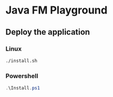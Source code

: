 # Java FM Playground

## Deploy the application

### Linux

```bash
./install.sh
```

### Powershell

```powershell
.\Install.ps1
```
